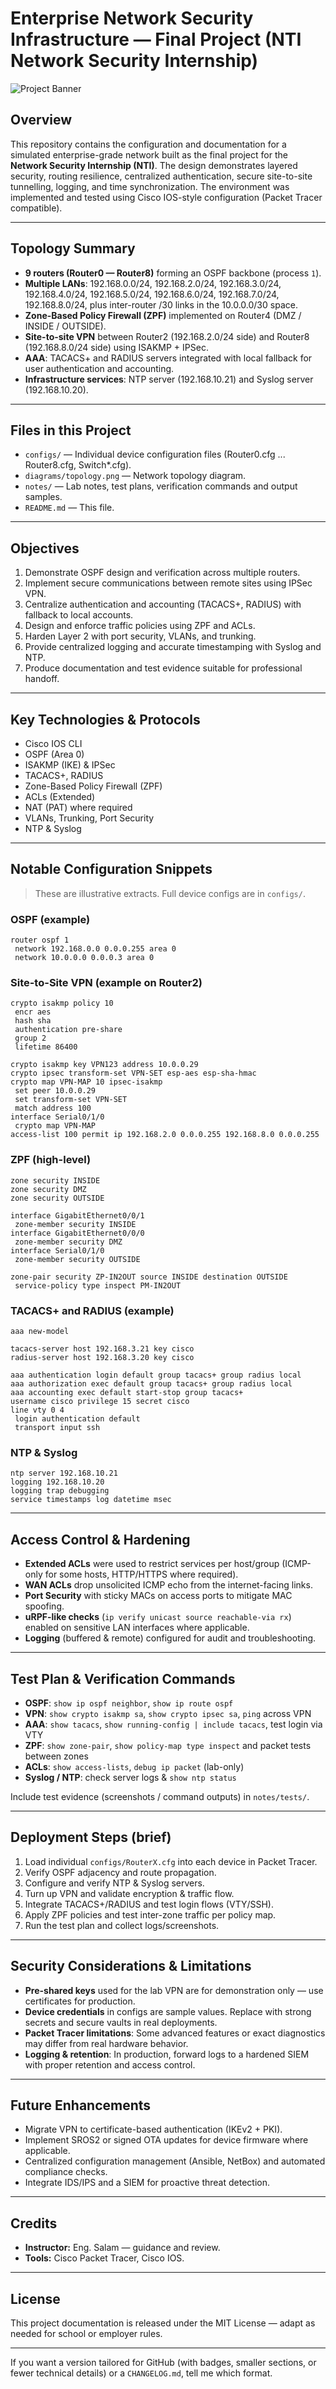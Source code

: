 # Enterprise Network Security Infrastructure — Final Project (NTI Network Security Internship)
![Project Banner](Redesigned%20Network%20Security%20Architecture.png)

## Overview

This repository contains the configuration and documentation for a simulated enterprise-grade network built as the final project for the **Network Security Internship (NTI)**. The design demonstrates layered security, routing resilience, centralized authentication, secure site-to-site tunnelling, logging, and time synchronization. The environment was implemented and tested using Cisco IOS-style configuration (Packet Tracer compatible).

---

## Topology Summary

- **9 routers (Router0 — Router8)** forming an OSPF backbone (process `1`).
- **Multiple LANs**: 192.168.0.0/24, 192.168.2.0/24, 192.168.3.0/24, 192.168.4.0/24, 192.168.5.0/24, 192.168.6.0/24, 192.168.7.0/24, 192.168.8.0/24, plus inter-router /30 links in the 10.0.0.0/30 space.
- **Zone-Based Policy Firewall (ZPF)** implemented on Router4 (DMZ / INSIDE / OUTSIDE).
- **Site-to-site VPN** between Router2 (192.168.2.0/24 side) and Router8 (192.168.8.0/24 side) using ISAKMP + IPSec.
- **AAA**: TACACS+ and RADIUS servers integrated with local fallback for user authentication and accounting.
- **Infrastructure services**: NTP server (192.168.10.21) and Syslog server (192.168.10.20).

---

## Files in this Project

- `configs/` — Individual device configuration files (Router0.cfg ... Router8.cfg, Switch\*.cfg).
- `diagrams/topology.png` — Network topology diagram.
- `notes/` — Lab notes, test plans, verification commands and output samples.
- `README.md` — This file.

---

## Objectives

1. Demonstrate OSPF design and verification across multiple routers.
2. Implement secure communications between remote sites using IPSec VPN.
3. Centralize authentication and accounting (TACACS+, RADIUS) with fallback to local accounts.
4. Design and enforce traffic policies using ZPF and ACLs.
5. Harden Layer 2 with port security, VLANs, and trunking.
6. Provide centralized logging and accurate timestamping with Syslog and NTP.
7. Produce documentation and test evidence suitable for professional handoff.

---

## Key Technologies & Protocols

- Cisco IOS CLI
- OSPF (Area 0)
- ISAKMP (IKE) & IPSec
- TACACS+, RADIUS
- Zone-Based Policy Firewall (ZPF)
- ACLs (Extended)
- NAT (PAT) where required
- VLANs, Trunking, Port Security
- NTP & Syslog

---

## Notable Configuration Snippets

> These are illustrative extracts. Full device configs are in `configs/`.

### OSPF (example)

```text
router ospf 1
 network 192.168.0.0 0.0.0.255 area 0
 network 10.0.0.0 0.0.0.3 area 0
```

### Site-to-Site VPN (example on Router2)

```text
crypto isakmp policy 10
 encr aes
 hash sha
 authentication pre-share
 group 2
 lifetime 86400

crypto isakmp key VPN123 address 10.0.0.29
crypto ipsec transform-set VPN-SET esp-aes esp-sha-hmac
crypto map VPN-MAP 10 ipsec-isakmp
 set peer 10.0.0.29
 set transform-set VPN-SET
 match address 100
interface Serial0/1/0
 crypto map VPN-MAP
access-list 100 permit ip 192.168.2.0 0.0.0.255 192.168.8.0 0.0.0.255
```

### ZPF (high-level)

```text
zone security INSIDE
zone security DMZ
zone security OUTSIDE

interface GigabitEthernet0/0/1
 zone-member security INSIDE
interface GigabitEthernet0/0/0
 zone-member security DMZ
interface Serial0/1/0
 zone-member security OUTSIDE

zone-pair security ZP-IN2OUT source INSIDE destination OUTSIDE
 service-policy type inspect PM-IN2OUT
```

### TACACS+ and RADIUS (example)

```text
aaa new-model

tacacs-server host 192.168.3.21 key cisco
radius-server host 192.168.3.20 key cisco

aaa authentication login default group tacacs+ group radius local
aaa authorization exec default group tacacs+ group radius local
aaa accounting exec default start-stop group tacacs+
username cisco privilege 15 secret cisco
line vty 0 4
 login authentication default
 transport input ssh
```

### NTP & Syslog

```text
ntp server 192.168.10.21
logging 192.168.10.20
logging trap debugging
service timestamps log datetime msec
```

---

## Access Control & Hardening

- **Extended ACLs** were used to restrict services per host/group (ICMP-only for some hosts, HTTP/HTTPS where required).
- **WAN ACLs** drop unsolicited ICMP echo from the internet-facing links.
- **Port Security** with sticky MACs on access ports to mitigate MAC spoofing.
- **uRPF-like checks** (`ip verify unicast source reachable-via rx`) enabled on sensitive LAN interfaces where applicable.
- **Logging** (buffered & remote) configured for audit and troubleshooting.

---

## Test Plan & Verification Commands

- **OSPF**: `show ip ospf neighbor`, `show ip route ospf`
- **VPN**: `show crypto isakmp sa`, `show crypto ipsec sa`, `ping` across VPN
- **AAA**: `show tacacs`, `show running-config | include tacacs`, test login via VTY
- **ZPF**: `show zone-pair`, `show policy-map type inspect` and packet tests between zones
- **ACLs**: `show access-lists`, `debug ip packet` (lab-only)
- **Syslog / NTP**: check server logs & `show ntp status`

Include test evidence (screenshots / command outputs) in `notes/tests/`.

---

## Deployment Steps (brief)

1. Load individual `configs/RouterX.cfg` into each device in Packet Tracer.
2. Verify OSPF adjacency and route propagation.
3. Configure and verify NTP & Syslog servers.
4. Turn up VPN and validate encryption & traffic flow.
5. Integrate TACACS+/RADIUS and test login flows (VTY/SSH).
6. Apply ZPF policies and test inter-zone traffic per policy map.
7. Run the test plan and collect logs/screenshots.

---

## Security Considerations & Limitations

- **Pre-shared keys** used for the lab VPN are for demonstration only — use certificates for production.
- **Device credentials** in configs are sample values. Replace with strong secrets and secure vaults in real deployments.
- **Packet Tracer limitations**: Some advanced features or exact diagnostics may differ from real hardware behavior.
- **Logging & retention**: In production, forward logs to a hardened SIEM with proper retention and access control.

---

## Future Enhancements

- Migrate VPN to certificate-based authentication (IKEv2 + PKI).
- Implement SROS2 or signed OTA updates for device firmware where applicable.
- Centralized configuration management (Ansible, NetBox) and automated compliance checks.
- Integrate IDS/IPS and a SIEM for proactive threat detection.

---

## Credits

- **Instructor:** Eng. Salam — guidance and review.
- **Tools:** Cisco Packet Tracer, Cisco IOS.

---

## License

This project documentation is released under the MIT License — adapt as needed for school or employer rules.

---

If you want a version tailored for GitHub (with badges, smaller sections, or fewer technical details) or a `CHANGELOG.md`, tell me which format.

